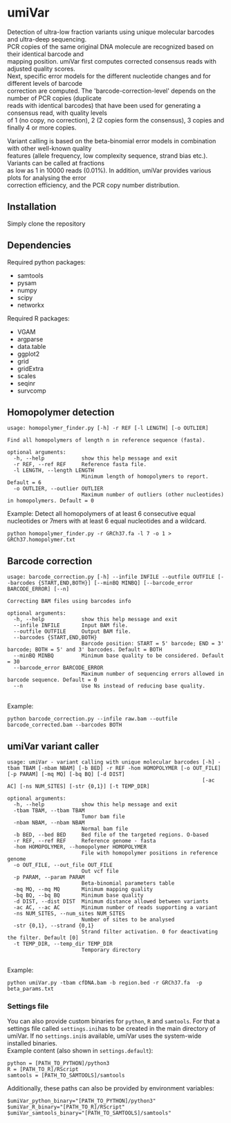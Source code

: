 # umiVar

Detection of ultra-low fraction variants using unique molecular barcodes and ultra-deep sequencing.\
PCR copies of the same original DNA molecule are recognized based on their identical barcode and \
mapping position. umiVar first computes corrected consensus reads with adjusted quality scores. \
Next, specific error models for the different nucleotide changes and for different levels of barcode\
correction are computed. The 'barcode-correction-level' depends on the number of PCR copies (duplicate\
reads with identical barcodes) that have been used for generating a consensus read, with quality levels\
of 1 (no copy, no correction), 2 (2 copies form the consensus), 3 copies and finally 4 or more copies.

Variant calling is based on the beta-binomial error models in combination with other well-known quality\
features (allele frequency, low complexity sequence, strand bias etc.). Variants can be called at fractions\
as low as 1 in 10000 reads (0.01%). In addition, umiVar provides various plots for analysing the error\
correction efficiency, and the PCR copy number distribution.


## Installation
Simply clone the repository

## Dependencies
Required python packages:
  - samtools
  - pysam
  - numpy
  - scipy
  - networkx

Required R packages:
  - VGAM
  - argparse
  - data.table
  - ggplot2
  - grid
  - gridExtra
  - scales
  - seqinr
  - survcomp

## Homopolymer detection

```
usage: homopolymer_finder.py [-h] -r REF [-l LENGTH] [-o OUTLIER]

Find all homopolymers of length n in reference sequence (fasta).

optional arguments:
  -h, --help            show this help message and exit
  -r REF, --ref REF     Reference fasta file.
  -l LENGTH, --length LENGTH
                        Minimum length of homopolymers to report. Default = 6
  -o OUTLIER, --outlier OUTLIER
                        Maximum number of outliers (other nucleotides) in homopolymers. Default = 0
```

Example: Detect all homopolymers of at least 6 consecutive equal nucleotides or 7mers with at least 6 equal nucleotides and a wildcard.
```
python homopolymer_finder.py -r GRCh37.fa -l 7 -o 1 > GRCh37.homopolymer.txt
```

## Barcode correction
```
usage: barcode_correction.py [-h] --infile INFILE --outfile OUTFILE [--barcodes {START,END,BOTH}] [--minBQ MINBQ] [--barcode_error BARCODE_ERROR] [--n]

Correcting BAM files using barcodes info

optional arguments:
  -h, --help            show this help message and exit
  --infile INFILE       Input BAM file.
  --outfile OUTFILE     Output BAM file.
  --barcodes {START,END,BOTH}
                        Barcode position: START = 5' barcode; END = 3' barcode; BOTH = 5' and 3' barcodes. Default = BOTH
  --minBQ MINBQ         Minimum base quality to be considered. Default = 30
  --barcode_error BARCODE_ERROR
                        Maximum number of sequencing errors allowed in barcode sequence. Default = 0
  --n                   Use Ns instead of reducing base quality.
```
\
Example:
```
python barcode_correction.py --infile raw.bam --outfile barcode_corrected.bam --barcodes BOTH
```

## umiVar variant caller
```
usage: umiVar - variant calling with unique molecular barcodes [-h] -tbam TBAM [-nbam NBAM] [-b BED] -r REF -hom HOMOPOLYMER [-o OUT_FILE] [-p PARAM] [-mq MQ] [-bq BQ] [-d DIST]
                                                               [-ac AC] [-ns NUM_SITES] [-str {0,1}] [-t TEMP_DIR]

optional arguments:
  -h, --help            show this help message and exit
  -tbam TBAM, --tbam TBAM
                        Tumor bam file
  -nbam NBAM, --nbam NBAM
                        Normal bam file
  -b BED, --bed BED     Bed file of the targeted regions. O-based
  -r REF, --ref REF     Reference genome - fasta
  -hom HOMOPOLYMER, --homopolymer HOMOPOLYMER
                        File with homopolymer positions in reference genome
  -o OUT_FILE, --out_file OUT_FILE
                        Out vcf file
  -p PARAM, --param PARAM
                        Beta-binomial parameters table
  -mq MQ, --mq MQ       Minimum mapping quality
  -bq BQ, --bq BQ       Minimum base quality
  -d DIST, --dist DIST  Minimum distance allowed between variants
  -ac AC, --ac AC       Minimum number of reads supporting a variant
  -ns NUM_SITES, --num_sites NUM_SITES
                        Number of sites to be analysed
  -str {0,1}, --strand {0,1}
                        Strand filter activation. 0 for deactivating the filter. Default [0]
  -t TEMP_DIR, --temp_dir TEMP_DIR
                        Temporary directory
```
\
Example:
```
python umiVar.py -tbam cfDNA.bam -b region.bed -r GRCh37.fa  -p beta_params.txt
```

### Settings file
You can also provide custom binaries for `python`, `R` and `samtools`. For that a settings file called `settings.ini`has to be created in the main directory of umiVar. If no `settings.ini`is available, umiVar uses the system-wide installed binaries.
\
Example content (also shown in `settings.default`):
```
python = [PATH_TO_PYTHON]/python3
R = [PATH_TO_R]/RScript
samtools = [PATH_TO_SAMTOOLS]/samtools
```
Additionally, these paths can also be provided by environment variables:
```
$umiVar_python_binary="[PATH_TO_PYTHON]/python3"
$umiVar_R_binary="[PATH_TO_R]/RScript"
$umiVar_samtools_binary="[PATH_TO_SAMTOOLS]/samtools"
```

